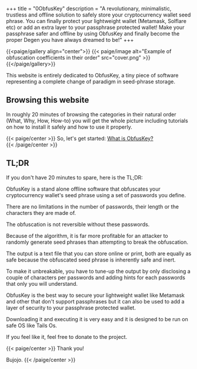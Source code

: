 +++
title = "0ObfusKey"
description = "A revolutionary, minimalistic, trustless and offline solution to safely store your cryptocurrency wallet seed phrase. You can finally protect your lightweight wallet (Metamask, Solflare etc) or add an extra layer to your passphrase protected wallet! Make your passphrase safer and offline by using ObfusKey and finally become the proper Degen you have always dreamed to be!"
+++

{{<paige/gallery align="center">}}
{{< paige/image alt="Example of obfuscation coefficients in their order" src="cover.png" >}}
{{</paige/gallery>}}


This website is entirely dedicated to ObfusKey, a tiny piece of software representing a complete change of paradigm in seed-phrase storage.

## Browsing this website

In roughly 20 minutes of browsing the categories in their natural order (What, Why, How, How-to) you will get the whole picture including tutorials on how to install it safely and how to use it properly.

{{< paige/center >}}
So, let's get started: [What is ObfusKey?](../1what)   
{{< /paige/center >}}

## TL;DR

If you don't have 20 minutes to spare, here is the TL;DR:

ObfusKey is a stand alone offline software that obfuscates your cryptocurrency wallet's seed phrase using a set of passwords you define.

There are no limitations in the number of passwords, their length or the characters they are made of.

The obfuscation is not reversible without these passwords.

Because of the algorithm, it is far more profitable for an attacker to randomly generate seed phrases than attempting to break the obfuscation.

The output is a text file that you can store online or print, both are equally as safe because the obfuscated seed phrase is inherently safe and inert.

To make it unbreakable, you have to tune-up the output by only disclosing a couple of characters per passwords and adding hints for each passwords that only you will understand.

ObfusKey is the best way to secure your lightweight wallet like Metamask and other that don't support passphrases but it can also be used to add a layer of security to your passphrase protected wallet.

Downloading it and executing it is very easy and it is designed to be run on safe OS like Tails Os.

If you feel like it, feel free to donate to the project.








{{< paige/center >}}
Thank you!


Bujojo.
{{< /paige/center >}}
